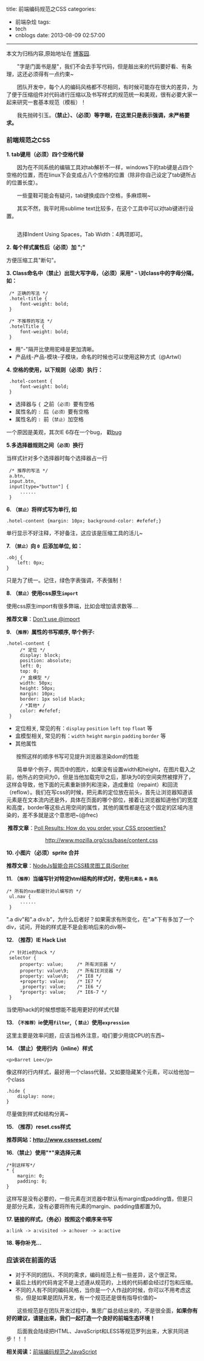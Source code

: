 title: 前端编码规范之CSS
categories:
  - 前端杂烩
tags:
  - tech
  - cnblogs
date: 2013-08-09 02:57:00
---

<div class="history-article">本文为归档内容,原始地址在 <a href="http://www.cnblogs.com/hustskyking/archive/2013/08/09/css-spec.html" target="_blank">博客园</a>.</div>

<p>　　"字是门面书是屋"，我们不会去手写代码，但是敲出来的代码要好看、有条理，这还必须得有一点约束~</p>
<p>　　团队开发中，每个人的编码风格都不尽相同，有时候可能存在很大的差异，为了便于压缩组件对代码进行压缩以及书写样式的规范统一和美观，很有必要大家一起来研究一套基本规范（模板）！</p>
<p>　　我先抛砖引玉。<strong><span>（禁止）、（必须）<span>等字眼，在这里只是<span>表示强调，未严格要求</span>。</span></span></strong></p>


<h3>前端规范之CSS</h3>
<p><strong>1. <span>tab</span>键用<span>（必须）</span><span>四个空格</span>代替</strong></p>
<p>　　<span>因为在不同系统的编辑工具对tab解析不一样，windows下的tab键是占四个空格的位置，而在linux下会变成占八个空格的位置（除非你自己设定了tab键所占的位置长度）。</span></p>
<p>　　一些童鞋可能会有疑问，tab键换成四个空格，多麻烦啊~</p>
<p>　　其实不然，我平时用sublime text比较多，在这个工具中可以对tab键进行设置。</p>
<p><img src="http://images.cnitblog.com/blog/387325/201308/09141737-747feb02ee5140f8956f9b70ce9f1aae.png" alt=""></p>
<p>　　选择Indent Using Spaces，Tab Width：4两项即可。</p>


<p><strong>2. 每个样式属性后<span><strong>（必须）</strong></span>加 "<span>;<span>"</span></span></strong></p>
<p>方便压缩工具"断句"。</p>


<p><strong><span><span>3. Class命名中<span>（禁止）</span>出现大写字母，<span>（必须）</span>采用"<span> -</span> \对class中的字母分隔，如：</span></span></strong></p>

```
 /* 正确的写法 */
 .hotel-title {
     font-weight: bold;
 }

 /* 不推荐的写法 */
 .hotelTitle {
     font-weight: bold;
 }

```

<ul>
<li>用"-"隔开比使用驼峰是更加清晰。</li>
<li>产品线-产品-模块-子模块，命名的时候也可以使用这种方式（@Artwl）</li>
</ul>


<p><strong>4. 空格的使用，以下规则<span>（必须）</span>执行：</strong></p>

```
 .hotel-content {
     font-weight: bold;
 }

```

<ul>
<li>选择器与&nbsp;<span><code>{&nbsp;</code></span>之前<span>（<code>必须）</code></span>要有空格</li>
<li>属性名的&nbsp;<span><code>:&nbsp;</code></span>后<span>（<code>必须）</code></span>要有空格</li>
<li>属性名的&nbsp;<span><code>:&nbsp;</code></span>前<span>（<code>禁止）</code></span>加空格</li>
</ul>
<p>一个原因是美观，其次IE 6存在一个bug， 戳<a href="http://www.cnblogs.com/hustskyking/articles/css-bug-in-IE6.html" target="_blank">bug</a></p>


<p><strong>5.多选择器规则之间<span>（<code>必须）</code></span>换行</strong></p>
<p>当样式针对多个选择器时每个选择器占一行</p>

```
 /* 推荐的写法 */
 a.btn,
 input.btn,
 input[type="button"] {
     ......
 }

```



<p><strong>6. <span>（<code>禁止）</code></span><span>将样式写为单行, 如</span></strong></p>

```
.hotel-content {margin: 10px; background-color: #efefef;}

```

<p>单行显示不好注释，不好备注，这应该是压缩工具的活儿~</p>


<p><strong>7. <span>（<code>禁止）</code></span><span>向&nbsp;</span><span><code>0&nbsp;</code></span><span>后添加单位, 如：</span></strong></p>

```
.obj {
    left: 0px;
}

```

<p>只是为了统一。记住，绿色字表强调，不表强制！</p>


<p><strong>8. <span>（<code>禁止）</code></span>使用css原生<code>import</code></strong></p>
<p>使用css原生import有很多弊端，比如会增加请求数等....</p>
<p><strong>推荐文章</strong>：<a href="http://www.stevesouders.com/blog/2009/04/09/dont-use-import/" target="_blank">Don't use @import</a></p>


<p><strong>9. <span>（<code>推荐）</code></span>属性的书写顺序, 举个例子:</strong></p>

```
.hotel-content {
     /* 定位 */
     display: block;
     position: absolute;
     left: 0;
     top: 0;
     /* 盒模型 */
     width: 50px;
     height: 50px;
     margin: 10px;
     border: 1px solid black;
     / *其他* /
     color: #efefef;
 }

```

<ul>
<li>定位相关, 常见的有：<code>display</code>&nbsp;<code>position</code>&nbsp;<code>left</code>&nbsp;<code>top</code>&nbsp;<code>float</code>&nbsp;等</li>
<li>盒模型相关, 常见的有：<code>width</code>&nbsp;<code>height</code>&nbsp;<code>margin</code>&nbsp;<code>padding</code>&nbsp;<code>border</code>&nbsp;等</li>
<li>其他属性</li>
</ul>
<p>&nbsp;　 &nbsp;<span>按照这样的顺序书写可见提升浏览器渲染dom的性能</span></p>
<p><span>　　简单举个例子，网页中的图片，如果没有设置width和height，在图片载入之前，他所占的空间为0，但是当他加载完毕之后，那块为0的空间突然被撑开了，这样会导致，他下面的元素重新排列和渲染，造成重绘（repaint）和回流（reflow）。我们在写css的时候，把元素的定位放在前头，首先让浏览器知道该元素是在文本流内还是外，具体在页面的哪个部位，接着让浏览器知道他们的宽度和高度，border等这些占用空间的属性，其他的属性都是在这个固定的区域内渲染的，差不多就是这个意思吧~(@frec)</span></p>
<p><span><strong>&nbsp;推荐文章</strong>：</span><a href="http://css-tricks.com/poll-results-how-do-you-order-your-css-properties/" target="_blank">Poll Results: How do you order your CSS properties?</a></p>
<p>&nbsp; &nbsp; &nbsp; &nbsp; &nbsp; &nbsp; &nbsp; &nbsp; &nbsp; &nbsp; &nbsp; &nbsp; &nbsp; <a href="http://www.mozilla.org/css/base/content.css" target="_blank">http://www.mozilla.org/css/base/content.css</a></p>


<p><strong>10. 小图片<span>（必须）</span><span>sprite</span> 合并</strong></p>
<p><strong>推荐文章</strong>：<a class="blogTitle btitle" title="NodeJs智能合并CSS精灵图工具iSpriter" href="http://www.alloyteam.com/2012/09/update-ispriter-smart-merging-css-sprite/" rel="bookmark" target="_blank">NodeJs智能合并CSS精灵图工具iSpriter</a></p>


<p><strong>11. <span>（<code>推荐）</code></span><span>当编写针对特定<span>html</span>结构的样式时，使用</span><span><code>元素名</code></span><span>&nbsp;+<span>&nbsp;</span></span><span><code>类名</code></span></strong></p>

```
/* 所有的nav都是针对ul编写的 */
 ul.nav {
     ......
 }

```

<p>".a div"和".a div.b"，为什么后者好？如果需求有所变化，在".a"下有多加了一个div，试问，开始的样式是不是会影响后来的div啊~</p>


<p><span><strong>12. <span>（推荐）</span>IE Hack List</strong></span></p>

```
 /* 针对ie的hack */
 selector {
     property: value;     /* 所有浏览器 */
     property: value\9;   /* 所有IE浏览器 */
     property: value\0;   /* IE8 */
     +property: value;    /* IE7 */
     _property: value;    /* IE6 */
     *property: value;    /* IE6-7 */
 }

```

<p><span>当使用hack的时候想想能不能用更好的样式代替</span></p>


<p><strong>13. <span>（<code>不推荐）</code></span><span>ie使用</span><span><code>filter</code></span><span>,<span>（&nbsp;</span></span><span><code>禁止）</code></span><span>使用</span><span><code>expression</code></span></strong></p>
<p>这里主要是效率问题，应该当格外注意，咱们要少用烧CPU的东西~&nbsp;</p>


<p><strong>14. <span>（禁止）</span>使用<span>行内（inline）</span>样式</strong></p>

```
<p>Barret Lee</p>

```

<p>像这样的行内样式，最好用一个class代替。又如要隐藏某个元素，可以给他加一个class</p>

```
.hide {
    display: none;
}

```

<p>尽量做到样式和结构分离~</p>


<p><strong>15. <span>（推荐）</span>reset.css样式</strong></p>
<p><strong>推荐网站：<a href="http://www.cssreset.com/" target="_blank">http://www.cssreset.com/</a></strong></p>


<p><strong>16.<span>（禁止）</span>使用"<span>*</span>"来选择元素</strong></p>

```
/*别这样写*/
* {
    margin: 0;
    padding: 0;
}

```

<p>这样写是没有必要的，一些元素在浏览器中默认有margin或padding值，但是只是部分元素，没有必要将所有元素的margin、padding值都置为0。</p>


<p><strong>17. 链接的样式，<span>（务必）</span>按照这个顺序来书写</strong></p>

```
a:link -> a:visited -> a:hover -> a:active

```



<p><strong>18. <span>等</span><span>你补充...</span></strong><span>&nbsp;</span></p>


<h3>应该说在前面的话</h3>
<ul>
<li>对于不同的团队、不同的需求，编码规范上有一些差异，这个很正常。</li>
<li>最后上线的代码肯定不是上述遵从规范的，上线的代码都会经过打包和压缩。</li>
<li>不同的人有不同的编码风格，当你是一个人作战的时候，你可以不用考虑这些，但是如果是团队开发，有一个规范还是很有指导价值的~</li>
</ul>


<p>　　这些规范是在团队开发过程中，集思广益总结出来的，不是很全面，<strong><span>如果你有好的建议，请提出来，我们一起打造一个良好的前端生态环境！</span></strong></p>
<p>　　后面我会陆续把HTML、JavaScript和LESS等规范罗列出来，大家共同进步！！！</p>


<p><strong>相关阅读：</strong><a href="http://www.cnblogs.com/hustskyking/p/javascript-spec.html" target="_blank">前端编码规范之JavaScript</a></p>
<p>&nbsp;&nbsp;</p>
